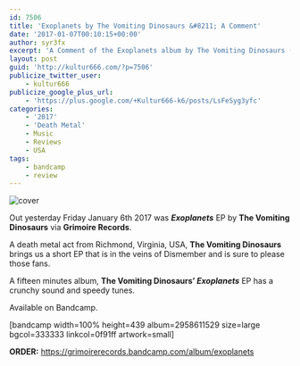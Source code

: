 ```yaml
---
id: 7506
title: 'Exoplanets by The Vomiting Dinosaurs &#8211; A Comment'
date: '2017-01-07T00:10:15+00:00'
author: syr3fx
excerpt: 'A Comment of the Exoplanets album by The Vomiting Dinosaurs (2017).'
layout: post
guid: 'http://kultur666.com/?p=7506'
publicize_twitter_user:
    - kultur666
publicize_google_plus_url:
    - 'https://plus.google.com/+Kultur666-k6/posts/LsFeSyg3yfc'
categories:
    - '2017'
    - 'Death Metal'
    - Music
    - Reviews
    - USA
tags:
    - bandcamp
    - review
---
```


![cover](http://localhost:8080/wp-content/uploads/2017/01/cover2.jpg?w=680)

Out yesterday Friday January 6th 2017 was ***Exoplanets*** EP by **The Vomiting Dinosaurs** via **Grimoire Records**.

A death metal act from Richmond, Virginia, USA, **The Vomiting Dinosaurs** brings us a short EP that is in the veins of Dismember and is sure to please those fans.

A fifteen minutes album, **The Vomiting Dinosaurs’ *Exoplanets*** EP has a crunchy sound and speedy tunes.

Available on Bandcamp.

\[bandcamp width=100% height=439 album=2958611529 size=large bgcol=333333 linkcol=0f91ff artwork=small\]

**ORDER:** <https://grimoirerecords.bandcamp.com/album/exoplanets>